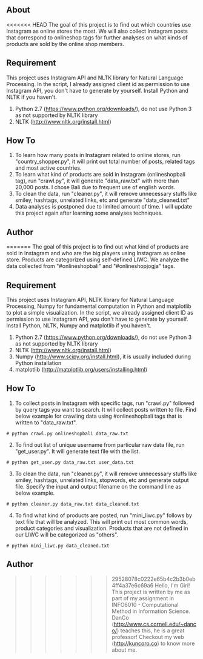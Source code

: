 ## About
<<<<<<< HEAD
The goal of this project is to find out which countries use Instagram as online stores the most. We will also collect Instagram posts that correspond to onlineshop tags for further analyses on what kinds of products are sold by the online shop members.

## Requirement
This project uses Instagram API and NLTK library for Natural Language Processing. In the script, I already assigned client id as permission to use Instagram API, you don't have to generate by yourself. Install Python and NLTK if you haven't.

1. Python 2.7 (https://www.python.org/downloads/), do not use Python 3 as not supported by NLTK library
2. NLTK (http://www.nltk.org/install.html)

## How To

1. To learn how many posts in Instagram related to online stores, run "country_shopper.py", it will print out total number of posts, related tags and most active countries.
2. To learn what kind of products are sold in Instagram (onlineshopbali tag), run "crawl.py", it will generate "data_raw.txt" with more than 20,000 posts. I chose Bali due to frequent use of english words.
3. To clean the data, run "cleaner.py", it will remove unnecessary stuffs like smiley, hashtags, unrelated links, etc and generate "data_cleaned.txt"
4. Data analyses is postponed due to limited amount of time. I will update this project again after learning some analyses techniques.

## Author

=======
The goal of this project is to find out what kind of products are sold in Instagram and who are the big players using Instagram as online store. Products are categorized using self-defined LIWC. We analyze the data collected from "#onlineshopbali" and "#onlineshopjogja" tags.

## Requirement
This project uses Instagram API, NLTK library for Natural Language Processing, Numpy for fundamental computation in Python and matplotlib to plot a simple visualization. In the script, we already assigned client ID as permission to use Instagram API, you don't have to generate by yourself. Install Python, NLTK, Numpy and matplotlib if you haven't.

1. Python 2.7 (https://www.python.org/downloads/), do not use Python 3 as not supported by NLTK library
2. NLTK (http://www.nltk.org/install.html)
3. Numpy (http://www.scipy.org/install.html), it is usually included during Python installation
4. matplotlib (http://matplotlib.org/users/installing.html)

## How To
1. To collect posts in Instagram with specific tags, run "crawl.py" followed by query tags you want to search. It will collect posts written to file. Find below example for crawling data using #onlineshopbali tags that is written to "data_raw.txt".
```
# python crawl.py onlineshopbali data_raw.txt
```
2. To find out list of unique username from particular raw data file, run "get_user.py". It will generate text file with the list.
```
# python get_user.py data_raw.txt user_data.txt
```
3. To clean the data, run "cleaner.py", it will remove unnecessary stuffs like smiley, hashtags, unrelated links, stopwords, etc and generate output file. Specify the input and output filename on the command line as below example.
```
# python cleaner.py data_raw.txt data_cleaned.txt
```
4. To find what kind of products are posted, run "mini_liwc.py" follows by text file that will be analyzed. This will print out most common words, product categories and visualization. Products that are not defined in our LIWC will be categorized as "others".
```
# python mini_liwc.py data_cleaned.txt
```
## Author
>>>>>>> 29528078c0222e65b4c2b3b0eb4ff4a37e6c69a6
Hello, I'm Giri! This project is written by me as part of my assignment in INFO6010 - Computational Method in Information Science. DanCo (http://www.cs.cornell.edu/~danco/) teaches this, he is a great professor! Checkout my web (http://kuncoro.co) to know more about me.
